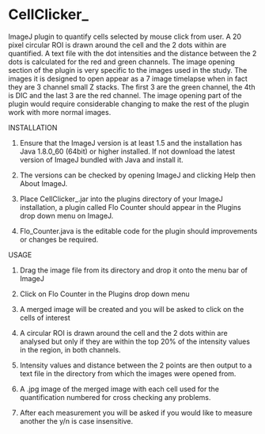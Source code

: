 # CellClicker_

ImageJ plugin to quantify cells selected by mouse click from user. A 20 pixel circular ROI is drawn around the cell and the 2 dots within are quantified. A text file with the dot intensities and the distance between the 2 dots is calculated for the red and green channels. The image opening section of the plugin is very specific to the images used in the study. The images it is designed to open appear as a 7 image timelapse when in fact they are 3 channel small Z stacks. The first 3 are the green channel, the 4th is DIC and the last 3 are the red channel. The image opening part of the plugin would require considerable changing to make the rest of the plugin work with more normal images.

INSTALLATION

1. Ensure that the ImageJ version is at least 1.5 and the installation has Java 1.8.0_60 (64bit) or higher installed. If not download the latest version of ImageJ bundled with Java and install it.

2. The versions can be checked by opening ImageJ and clicking Help then About ImageJ.

3. Place CellClicker_.jar into the plugins directory of your ImageJ installation, a plugin called Flo Counter should appear in the Plugins drop down menu on ImageJ.

4. Flo_Counter.java is the editable code for the plugin should improvements or changes be required.

USAGE

1. Drag the image file from its directory and drop it onto the menu bar of ImageJ

2. Click on Flo Counter in the Plugins drop down menu

3. A merged image will be created and you will be asked to click on the cells of interest

4. A circular ROI is drawn around the cell and the 2 dots within are analysed but only if they are within the top 20% of the intensity values in the region, in both channels.

5. Intensity values and distance between the 2 points are then output to a text file in the directory from which the images were opened from.

6. A .jpg image of the merged image with each cell used for the quantification numbered for cross checking any problems.

7. After each measurement you will be asked if you would like to measure another the y/n is case insensitive. 
